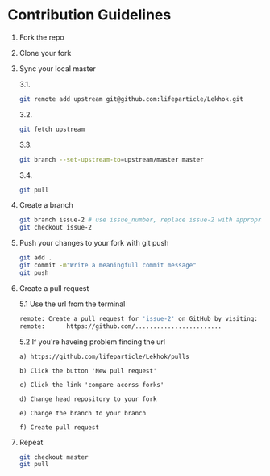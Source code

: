 # Contribution Guidelines

1. Fork the repo
2. Clone your fork
3. Sync your local master

    3.1.
    ```bash
    git remote add upstream git@github.com:lifeparticle/Lekhok.git
    ```

    3.2.
    ```bash
    git fetch upstream
    ```

    3.3.
    ```bash
    git branch --set-upstream-to=upstream/master master
    ```

    3.4.
    ```bash
    git pull
    ```

4. Create a branch
    ```bash
    git branch issue-2 # use issue_number, replace issue-2 with appropriate branch name
    git checkout issue-2
    ```
5. Push your changes to your fork with git push
    ```bash
    git add .
    git commit -m"Write a meaningfull commit message"
    git push
    ```
6. Create a pull request

    5.1 Use the url from the terminal

    ```bash
    remote: Create a pull request for 'issue-2' on GitHub by visiting:
    remote:      https://github.com/........................
    ```

   5.2 If you're haveing problem finding the url

       a) https://github.com/lifeparticle/Lekhok/pulls

       b) Click the button 'New pull request'

       c) Click the link 'compare acorss forks'

       d) Change head repository to your fork

       e) Change the branch to your branch

       f) Create pull request
7. Repeat

   ```bash
   git checkout master
   git pull
   ```
